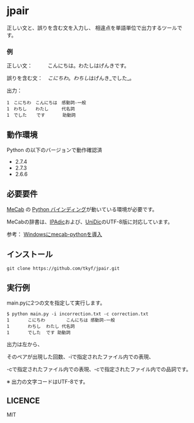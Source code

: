 jpair
=====

正しい文と、誤りを含む文を入力し、
相違点を単語単位で出力するツールです。

### 例

正しい文：　　　こんにちは。わたしはげんきです。

誤りを含む文：　*こにちわ*。*わちし*はげんき_でした_。

出力：　

    1　こにちわ　こんにちは　感動詞-一般
    1　わちし　　わたし　　　代名詞
    1　でした  　です　　　　助動詞

## 動作環境
Python の以下のバージョンで動作確認済

+ 2.7.4
+ 2.7.3
+ 2.6.6


## 必要要件
[MeCab](http://mecab.googlecode.com/svn/trunk/mecab/doc/index.html) の [Python バインディング](http://mecab.googlecode.com/svn/trunk/mecab/doc/bindings.html)が動いている環境が必要です。

MeCabの辞書は、[IPAdic](http://mecab.googlecode.com/svn/trunk/mecab/doc/index.html)および、[UniDic](http://download.unidic.org/)のUTF-8版に対応しています。

参考： [Windowsにmecab-pythonを導入](http://w.livedoor.jp/spz/d/Windows%A4%CBmecab-python%A4%F2%C6%B3%C6%FE)

## インストール
``git clone https://github.com/tkyf/jpair.git``

## 実行例

main.pyに2つの文を指定して実行します。

    $ python main.py -i incorrection.txt -c correction.txt
    1       こにちわ        こんにちは 感動詞-一般
    1       わちし  わたし 代名詞
    1       でした  です 助動詞

出力は左から、

そのペアが出現した回数、-iで指定されたファイル内での表現、

-cで指定されたファイル内での表現、-cで指定されたファイル内での品詞です。

※ 出力の文字コードはUTF-8です。

## LICENCE

MIT

